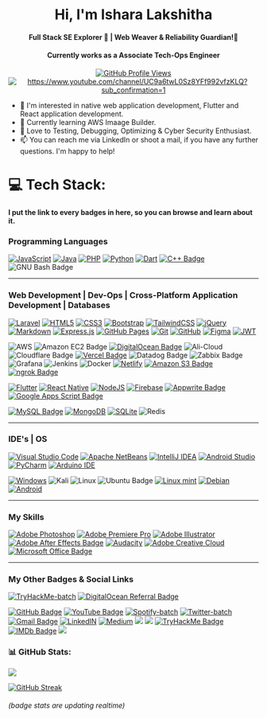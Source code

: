<!-- -
isharax9/isharax9 is a ✨ special ✨ repository because its `README.md` (this file) appears on your GitHub profile.
You can click the Preview link to take a look at your changes.
- -->

<div align="center">
  <h1> Hi, I'm Ishara Lakshitha</h1>
  <h4 align="center">Full Stack SE Explorer 🌱 | 
Web Weaver & Reliability Guardian!🥷</h4>
  <h4 align="center">Currently works as a Associate Tech-Ops Engineer</h4>
</div>

<div align="center">

<a href="https://github.com/isharax9">
  <img src="https://komarev.com/ghpvc/?username=isharax9&label=Github%20Profile%20Views&color=0080ff&style=for-the-badge" alt="GitHub Profile Views">
</a>
<a href="https://www.youtube.com/channel/UC9a6twL0Sz8YFf992vfzKLQ?sub_confirmation=1">
<img src="https://img.shields.io/youtube/channel/subscribers/UC9a6twL0Sz8YFf992vfzKLQ?&label=YouTube%20Sub%20Count&style=for-the-badge"  alt="https://www.youtube.com/channel/UC9a6twL0Sz8YFf992vfzKLQ?sub_confirmation=1"/>
</a>


</div>

- 👀 I'm interested in native web application development, Flutter and React application development.
- 🌱 Currently learning AWS Imaage Builder.
- 💞️ Love to Testing, Debugging, Optimizing & Cyber Security Enthusiast.
- 📫 You can reach me via LinkedIn or shoot a mail, if you have any further questions. I'm happy to help!

<!-- 
[![Top Langs](https://github-readme-stats.vercel.app/api/top-langs/?username=isharax9&layout=compact&theme=dark)](https://github.com/isharax9) . [![GitHub Readme Streak Stats](https://github-readme-streak-stats.herokuapp.com/?user=isharax9&layout=compact&theme=dark)](https://github.com/isharax9) -->

<!-- <div align="center">


[![Repos Badge](https://badges.pufler.dev/repos/isharax9)](https://badges.pufler.dev) .
[![Commits Badge](https://badges.pufler.dev/commits/monthly/isharax9)](https://github.com/isharax9)
</div> -->


# 💻 Tech Stack:

 **I put the link to every badges in here, so you can browse and learn about it.**

### Programming Languages

[![JavaScript](https://img.shields.io/badge/javascript-%23323330.svg?style=for-the-badge&logo=javascript&logoColor=%23F7DF1E)](https://developer.mozilla.org/en-US/docs/Web/JavaScript)
[![Java](https://img.shields.io/badge/Java-ED8B00?style=for-the-badge&logo=openjdk&logoColor=white)](https://www.java.com/)
[![PHP](https://img.shields.io/badge/php-%23777BB4.svg?style=for-the-badge&logo=php&logoColor=white)](https://www.php.net/)
[![Python](https://img.shields.io/badge/python-3670A0?style=for-the-badge&logo=python&logoColor=ffdd54)](https://www.python.org/)
[![Dart](https://img.shields.io/badge/Dart-0175C2?style=for-the-badge&logo=dart&logoColor=white)](https://dart.dev/)
[![C++ Badge](https://img.shields.io/badge/C%2B%2B-00599C?logo=cplusplus&logoColor=fff&style=for-the-badge)](https://isocpp.org/)
![GNU Bash Badge](https://img.shields.io/badge/GNU%20Bash-4EAA25?logo=gnubash&logoColor=fff&style=for-the-badge)



---

### Web Development | Dev-Ops | Cross-Platform Application Development | Databases

[![Laravel](https://img.shields.io/badge/laravel-%23FF2D20.svg?style=for-the-badge&logo=laravel&logoColor=white)](https://laravel.com/)
[![HTML5](https://img.shields.io/badge/html5-%23E34F26.svg?style=for-the-badge&logo=html5&logoColor=white)](https://developer.mozilla.org/en-US/docs/Web/HTML)
[![CSS3](https://img.shields.io/badge/css3-%231572B6.svg?style=for-the-badge&logo=css3&logoColor=white)](https://www.w3.org/Style/CSS/)
[![Bootstrap](https://img.shields.io/badge/bootstrap-%23563D7C.svg?style=for-the-badge&logo=bootstrap&logoColor=white)](https://getbootstrap.com/)
[![TailwindCSS](https://img.shields.io/badge/tailwindcss-%2338B2AC.svg?style=for-the-badge&logo=tailwind-css&logoColor=white)](https://tailwindcss.com/)
[![jQuery](https://img.shields.io/badge/jQuery-0769AD?style=for-the-badge&logo=jquery&logoColor=white)](https://jquery.com/)
[![Markdown](https://img.shields.io/badge/Markdown-000000?style=for-the-badge&logo=markdown&logoColor=white)](https://daringfireball.net/projects/markdown/)
[![Express.js](https://img.shields.io/badge/express.js-%23404d59.svg?style=for-the-badge&logo=express&logoColor=%2361DAFB)](https://expressjs.com/)
[![GitHub Pages](https://img.shields.io/badge/github%20pages-121013?style=for-the-badge&logo=github&logoColor=white)](https://pages.github.com/)
[![Git](https://img.shields.io/badge/GIT-E44C30?style=for-the-badge&logo=git&logoColor=white)](https://git-scm.com/)
[![GitHub](https://img.shields.io/badge/GitHub-100000?style=for-the-badge&logo=github&logoColor=white)](https://github.com/)
[![Figma](https://img.shields.io/badge/Figma-F24E1E?style=for-the-badge&logo=figma&logoColor=white)](https://www.figma.com/)
[![JWT](https://img.shields.io/badge/JWT-black?style=for-the-badge&logo=JSON%20web%20tokens)](https://jwt.io/)





![AWS](https://img.shields.io/badge/Amazon_AWS-FF9900?style=for-the-badge&logo=amazonaws&logoColor=white)
![Amazon EC2 Badge](https://img.shields.io/badge/Amazon%20EC2-F90?logo=amazonec2&logoColor=fff&style=for-the-badge)
[![DigitalOcean Badge](https://img.shields.io/badge/Digital_Ocean-0080FF?style=for-the-badge&logo=DigitalOcean&logoColor=white)](https://www.digitalocean.com/)
![Ali-Cloud](https://img.shields.io/badge/Alibaba_Cloud-FF6A00?style=for-the-badge&logo=alibabacloud&logoColor=white)
![Cloudflare Badge](https://img.shields.io/badge/Cloudflare-F38020?logo=cloudflare&logoColor=fff&style=for-the-badge)
[![Vercel Badge](https://img.shields.io/badge/Vercel-000?logo=vercel&logoColor=fff&style=for-the-badge)](https://www.vercel.com/)
![Datadog Badge](https://img.shields.io/badge/Datadog-632CA6?logo=datadog&logoColor=fff&style=for-the-badge)
![Zabbix Badge](https://img.shields.io/badge/Zabbix-ff5000?logo=https://i.postimg.cc/Y2dC0jmt/Zabbix-logo-RGB.png&logoWidth=20&style=for-the-badge)
![Grafana](https://img.shields.io/badge/Grafana-F2F4F9?style=for-the-badge&logo=grafana&logoColor=orange&labelColor=F2F4F9)
![Jenkins](https://img.shields.io/badge/jenkins-%232C5263.svg?style=for-the-badge&logo=jenkins&logoColor=white)
![Docker](https://img.shields.io/badge/docker-%230db7ed.svg?style=for-the-badge&logo=docker&logoColor=white)
[![Netlify](https://img.shields.io/badge/netlify-%23000000?style=for-the-badge&logo=netlify&logoColor=#00C7B7)](https://www.netlify.com/)
[![Amazon S3 Badge](https://img.shields.io/badge/Amazon%20S3-569A31?logo=amazons3&logoColor=fff&style=for-the-badge)](https://aws.amazon.com/s3/)
[![ngrok Badge](https://img.shields.io/badge/ngrok-1F1E37?logo=ngrok&logoColor=fff&style=for-the-badge)](https://ngrok.com/)


[![Flutter](https://img.shields.io/badge/Flutter-02569B?style=for-the-badge&logo=flutter&logoColor=white)](https://flutter.dev/)
[![React Native](https://img.shields.io/badge/React_Native-20232A?style=for-the-badge&logo=react&logoColor=61DAFB)](https://reactnative.dev/)
[![NodeJS](https://img.shields.io/badge/node.js-6DA55F?style=for-the-badge&logo=node.js&logoColor=white)](https://nodejs.org/)
[![Firebase](https://img.shields.io/badge/firebase-%23039BE5.svg?style=for-the-badge&logo=firebase)](https://firebase.google.com/)
[![Appwrite Badge](https://img.shields.io/badge/Appwrite-F02E65?logo=appwrite&logoColor=fff&style=for-the-badge)](https://appwrite.io/)
[![Google Apps Script Badge](https://img.shields.io/badge/Google%20Apps%20Script-4285F4?logo=googleappsscript&logoColor=fff&style=for-the-badge)](https://developers.google.com/apps-script/) 




[![MySQL Badge](https://img.shields.io/badge/MySQL-4479A1?logo=mysql&logoColor=fff&style=for-the-badge)](https://www.mysql.com/)
[![MongoDB](https://img.shields.io/badge/MongoDB-%234ea94b.svg?style=for-the-badge&logo=mongodb&logoColor=white)](https://www.mongodb.com/)
[![SQLite](https://img.shields.io/badge/SQLite-07405E?style=for-the-badge&logo=sqlite&logoColor=white)](https://www.sqlite.org/)
![Redis](https://img.shields.io/badge/redis-%23DD0031.svg?&style=for-the-badge&logo=redis&logoColor=white)



---


### IDE's | OS
[![Visual Studio Code](https://img.shields.io/badge/Visual_Studio_Code-0078D4?style=for-the-badge&logo=visual%20studio%20code&logoColor=white)](https://code.visualstudio.com/)
[![Apache NetBeans](https://img.shields.io/badge/apache%20netbeans-1B6AC6?style=for-the-badge&logo=apache%20netbeans%20IDE&logoColor=white)](https://netbeans.apache.org/)
[![IntelliJ IDEA](https://img.shields.io/badge/IntelliJ_IDEA-000000.svg?style=for-the-badge&logo=intellij-idea&logoColor=white)](https://www.jetbrains.com/idea/)
[![Android Studio](https://img.shields.io/badge/Android_Studio-3DDC84?style=for-the-badge&logo=android-studio&logoColor=white)](https://developer.android.com/studio)
[![PyCharm](https://img.shields.io/badge/PyCharm-000000.svg?style=for-the-badge&logo=PyCharm&logoColor=white)](https://www.jetbrains.com/pycharm/)
[![Arduino IDE](https://img.shields.io/badge/Arduino_IDE-00979D?style=for-the-badge&logo=arduino&logoColor=white)](https://www.arduino.cc/en/software)


[![Windows](https://img.shields.io/badge/Windows-0078D6?style=for-the-badge&logo=windows&logoColor=white)](https://www.microsoft.com/windows/)
![Kali](https://img.shields.io/badge/Kali-268BEE?style=for-the-badge&logo=kalilinux&logoColor=white)
![Linux](https://img.shields.io/badge/Linux-FCC624?style=for-the-badge&logo=linux&logoColor=black)
![Ubuntu Badge](https://img.shields.io/badge/Ubuntu-E95420?logo=ubuntu&logoColor=fff&style=for-the-badge)
[![Linux mint](https://img.shields.io/badge/Linux_Mint-87CF3E?style=for-the-badge&logo=linux-mint&logoColor=white)](https://linuxmint.com/)
[![Debian](https://img.shields.io/badge/Debian-A81D33?style=for-the-badge&logo=debian&logoColor=white)](https://www.debian.org/)
[![Android](https://img.shields.io/badge/Android-3DDC84?style=for-the-badge&logo=android&logoColor=white)](https://www.android.com/)




---


### My Skills 

[![Adobe Photoshop](https://img.shields.io/badge/Adobe%20Photoshop-31A8FF?style=for-the-badge&logo=Adobe%20Photoshop&logoColor=black)](https://www.adobe.com/products/photoshop.html)
[![Adobe Premiere Pro](https://img.shields.io/badge/Adobe%20Premiere%20Pro-9999FF?style=for-the-badge&logo=Adobe%20Premiere%20Pro&logoColor=white)](https://www.adobe.com/products/premiere.html)
[![Adobe Illustrator](https://img.shields.io/badge/Adobe%20Illustrator-FF9A00?style=for-the-badge&logo=adobe%20illustrator&logoColor=white)](https://www.adobe.com/products/illustrator.html)
[![Adobe After Effects Badge](https://img.shields.io/badge/Adobe%20After%20Effects-99F?logo=adobeaftereffects&logoColor=fff&style=for-the-badge)](https://www.adobe.com/products/aftereffects.html)
[![Audacity](https://img.shields.io/badge/Audacity-0000CC?style=for-the-badge&logo=audacity&logoColor=white)](https://www.audacityteam.org/)
[![Adobe Creative Cloud](https://img.shields.io/badge/Adobe%20Creative%20Cloud-DA1F26?logo=adobecreativecloud&logoColor=fff&style=for-the-badge)](https://www.adobe.com/creativecloud.html)
[![Microsoft Office Badge](https://img.shields.io/badge/Microsoft%20Office-D83B01?logo=microsoftoffice&logoColor=fff&style=for-the-badge)](https://www.microsoft.com/en-us/microsoft-365/get-started-with-office-2019)





---

### My Other Badges & Social Links


[![TryHackMe-batch](https://tryhackme-badges.s3.amazonaws.com/macknight141.png)](https://tryhackme.com/p/macknight141)
[![DigitalOcean Referral Badge](https://web-platforms.sfo2.cdn.digitaloceanspaces.com/WWW/Badge%203.svg)](https://www.digitalocean.com/?refcode=2e751e58353f&utm_campaign=Referral_Invite&utm_medium=Referral_Program&utm_source=badge)




[![GitHub Badge](https://img.shields.io/badge/GitHub-181717?logo=github&logoColor=fff&style=for-the-badge)](https://github.com/isharax9)
[![YouTube Badge](https://img.shields.io/badge/YouTube-F00?logo=youtube&logoColor=fff&style=for-the-badge)](https://www.youtube.com/@macstudyroom)
[![Spotify-batch](https://img.shields.io/badge/Spotify-1ED760?&style=for-the-badge&logo=spotify&logoColor=white)](https://open.spotify.com/user/aclfdgel1ubi2fmatnhfx2pix)
[![Twitter-batch](https://img.shields.io/badge/Twitter-1DA1F2?style=for-the-badge&logo=twitter&logoColor=white)](https://twitter.com/isharax9)
[![Gmail Badge](https://img.shields.io/badge/Gmail-EA4335?logo=gmail&logoColor=fff&style=for-the-badge)](mailto:isharax9@gmail.com)
[![LinkedIN](https://img.shields.io/badge/LinkedIn-0077B5?style=for-the-badge&logo=linkedin&logoColor=white)](https://www.linkedin.com/in/isharax9/)
[![Medium](https://img.shields.io/badge/Medium-12100E?style=for-the-badge&logo=medium&logoColor=white)](https://medium.com/@isharax9)
[![](https://img.shields.io/badge/Instagram-E4405F?style=for-the-badge&logo=instagram&logoColor=white)](https://www.instagram.com/mac_knight141/)
[![](https://img.shields.io/badge/Epic%20Games-313131?style=for-the-badge&logo=Epic%20Games&logoColor=white)](https://store.epicgames.com/en-US/u/23a6d56de1e54fb3b9dde49c08dd6417)
[![TryHackMe Badge](https://img.shields.io/badge/TryHackMe-212C42?logo=tryhackme&logoColor=fff&style=for-the-badge)](https://tryhackme.com/p/macknight141)
[![IMDb Badge](https://img.shields.io/badge/IMDb-F5C518?logo=imdb&logoColor=000&style=for-the-badge)](https://www.imdb.com/user/ur120548152/?ref_=nv_usr_prof_2)
[![](https://img.shields.io/badge/Buy_Me_A_Coffee-FFDD00?style=for-the-badge&logo=buy-me-a-coffee&logoColor=black)](https://www.buymeacoffee.com/macstudyroom)



### 📊 GitHub Stats:
![](https://github-readme-stats.vercel.app/api?username=isharax9&theme=dark&hide_border=false&include_all_commits=true&count_private=true)

<a href="https://git.io/streak-stats"><img src="https://streak-stats.demolab.com?user=isharax9" alt="GitHub Streak" /></a>


###### (badge stats are updating realtime)
